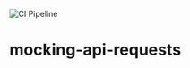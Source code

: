 ![CI Pipeline](https://github.com/samjones00/mocking-api-requests/workflows/.NET%20Core/badge.svg)

# mocking-api-requests
